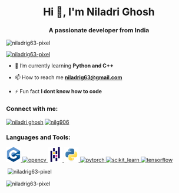<h1 align="center">Hi 👋, I'm Niladri Ghosh</h1>
<h3 align="center">A passionate developer from India</h3>

<p align="left"> <img src="https://komarev.com/ghpvc/?username=niladrig63-pixel&label=Profile%20views&color=0e75b6&style=flat" alt="niladrig63-pixel" /> </p>

<p align="left"> <a href="https://github.com/ryo-ma/github-profile-trophy"><img src="https://github-profile-trophy.vercel.app/?username=niladrig63-pixel" alt="niladrig63-pixel" /></a> </p>

- 🌱 I’m currently learning **Python and C++**

- 📫 How to reach me **niladrig63@gmail.com**

- ⚡ Fun fact **I dont know how to code**

<h3 align="left">Connect with me:</h3>
<p align="left">
<a href="https://linkedin.com/in/niladri ghosh" target="blank"><img align="center" src="https://raw.githubusercontent.com/rahuldkjain/github-profile-readme-generator/master/src/images/icons/Social/linked-in-alt.svg" alt="niladri ghosh" height="30" width="40" /></a>
<a href="https://codeforces.com/profile/nilg906" target="blank"><img align="center" src="https://raw.githubusercontent.com/rahuldkjain/github-profile-readme-generator/master/src/images/icons/Social/codeforces.svg" alt="nilg906" height="30" width="40" /></a>
</p>

<h3 align="left">Languages and Tools:</h3>
<p align="left"> <a href="https://www.w3schools.com/cpp/" target="_blank" rel="noreferrer"> <img src="https://raw.githubusercontent.com/devicons/devicon/master/icons/cplusplus/cplusplus-original.svg" alt="cplusplus" width="40" height="40"/> </a> <a href="https://opencv.org/" target="_blank" rel="noreferrer"> <img src="https://www.vectorlogo.zone/logos/opencv/opencv-icon.svg" alt="opencv" width="40" height="40"/> </a> <a href="https://pandas.pydata.org/" target="_blank" rel="noreferrer"> <img src="https://raw.githubusercontent.com/devicons/devicon/2ae2a900d2f041da66e950e4d48052658d850630/icons/pandas/pandas-original.svg" alt="pandas" width="40" height="40"/> </a> <a href="https://www.python.org" target="_blank" rel="noreferrer"> <img src="https://raw.githubusercontent.com/devicons/devicon/master/icons/python/python-original.svg" alt="python" width="40" height="40"/> </a> <a href="https://pytorch.org/" target="_blank" rel="noreferrer"> <img src="https://www.vectorlogo.zone/logos/pytorch/pytorch-icon.svg" alt="pytorch" width="40" height="40"/> </a> <a href="https://scikit-learn.org/" target="_blank" rel="noreferrer"> <img src="https://upload.wikimedia.org/wikipedia/commons/0/05/Scikit_learn_logo_small.svg" alt="scikit_learn" width="40" height="40"/> </a> <a href="https://www.tensorflow.org" target="_blank" rel="noreferrer"> <img src="https://www.vectorlogo.zone/logos/tensorflow/tensorflow-icon.svg" alt="tensorflow" width="40" height="40"/> </a> </p>

<p>&nbsp;<img align="center" src="https://github-readme-stats.vercel.app/api?username=niladrig63-pixel&show_icons=true&locale=en" alt="niladrig63-pixel" /></p>

<p><img align="center" src="https://github-readme-streak-stats.herokuapp.com/?user=niladrig63-pixel&" alt="niladrig63-pixel" /></p>

